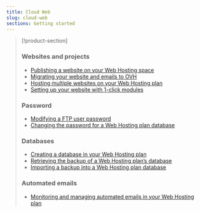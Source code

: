 ```yaml
---
title: Cloud Web
slug: cloud-web
sections: Getting started
---
```


> [!product-section]
>
> ### Websites and projects
>
> - [Publishing a website on your Web Hosting space](https://docs.ovh.com/gb/en/hosting/web_hosting_how_to_get_my_website_online/)
> - [Migrating your website and emails to OVH](https://docs.ovh.com/gb/en/hosting/migrating-website-to-ovh/)
> - [Hosting multiple websites on your Web Hosting plan](https://docs.ovh.com/gb/en/hosting/multisites-configuring-multiple-websites/)
> - [Setting up your website with 1-click modules](https://docs.ovh.com/gb/en/hosting/web_hosting_web_hosting_modules/)
>
> ### Password
>
> - [Modifying a FTP user password](https://docs.ovh.com/gb/en/hosting/modify-ftp-user-password/)
> - [Changing the password for a Web Hosting plan database](https://docs.ovh.com/gb/en/hosting/change-password-database/)
>
> ### Databases
>
> - [Creating a database in your Web Hosting plan](https://docs.ovh.com/gb/en/hosting/creating-database/)
> - [Retrieving the backup of a Web Hosting plan’s database](https://docs.ovh.com/gb/en/hosting/web_hosting_database_export_guide/)
> - [Importing a backup into a Web Hosting plan database](https://docs.ovh.com/gb/en/hosting/web_hosting_guide_to_importing_a_mysql_database/)
>
> ### Automated emails
>
> - [Monitoring and managing automated emails in your Web Hosting plan](https://docs.ovh.com/gb/en/hosting/web_hosting_monitoring_automatic_emails/)
>